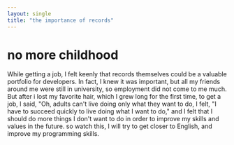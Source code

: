 ```yaml
---
layout: single
title: "the importance of records"
---
```


# no more childhood

While getting a job, I felt keenly that records themselves could be a valuable portfolio for developers.
In fact, I knew it was important, but all my friends around me were still in university, so employment did not come to me much.
But after i lost my favorite hair, which I grew long for the first time, to get a job, I said, "Oh, adults can't live doing only what they want to do,
 I felt, "I have to succeed quickly to live doing what I want to do," and I felt that I should do more things I don't want to do in order to improve my skills and values in the future.
 so watch this, I will try to get closer to English, and improve my programming skills.
